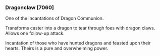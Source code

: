 ### Dragonclaw [7060]

One of the incantations of Dragon Communion.

Transforms caster into a dragon to tear through foes with dragon claws. Allows one follow-up attack.

Incantation of those who have hunted dragons and feasted upon their hearts. Theirs is a pure and overwhelming power.